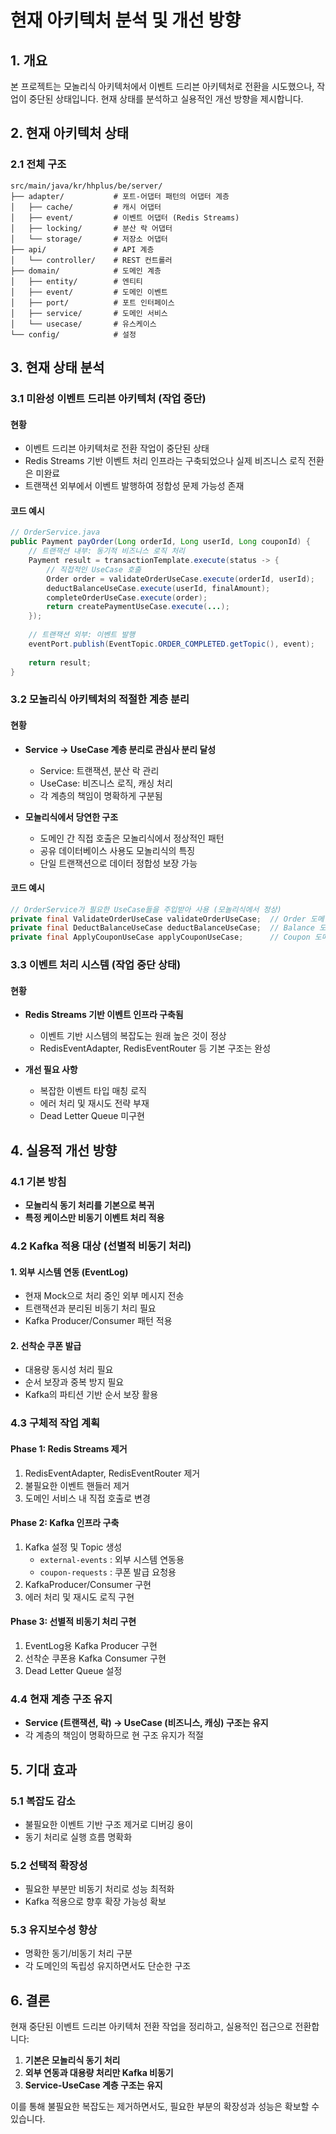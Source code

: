 # 현재 아키텍처 분석 및 개선 방향

## 1. 개요
본 프로젝트는 모놀리식 아키텍처에서 이벤트 드리븐 아키텍처로 전환을 시도했으나, 작업이 중단된 상태입니다. 현재 상태를 분석하고 실용적인 개선 방향을 제시합니다.

## 2. 현재 아키텍처 상태

### 2.1 전체 구조
```
src/main/java/kr/hhplus/be/server/
├── adapter/           # 포트-어댑터 패턴의 어댑터 계층
│   ├── cache/         # 캐시 어댑터
│   ├── event/         # 이벤트 어댑터 (Redis Streams)
│   ├── locking/       # 분산 락 어댑터
│   └── storage/       # 저장소 어댑터
├── api/               # API 계층
│   └── controller/    # REST 컨트롤러
├── domain/            # 도메인 계층
│   ├── entity/        # 엔티티
│   ├── event/         # 도메인 이벤트
│   ├── port/          # 포트 인터페이스
│   ├── service/       # 도메인 서비스
│   └── usecase/       # 유스케이스
└── config/            # 설정
```

## 3. 현재 상태 분석

### 3.1 미완성 이벤트 드리븐 아키텍처 (작업 중단)

#### 현황
- 이벤트 드리븐 아키텍처로 전환 작업이 중단된 상태
- Redis Streams 기반 이벤트 처리 인프라는 구축되었으나 실제 비즈니스 로직 전환은 미완료
- 트랜잭션 외부에서 이벤트 발행하여 정합성 문제 가능성 존재

#### 코드 예시
```java
// OrderService.java
public Payment payOrder(Long orderId, Long userId, Long couponId) {
    // 트랜잭션 내부: 동기적 비즈니스 로직 처리
    Payment result = transactionTemplate.execute(status -> {
        // 직접적인 UseCase 호출
        Order order = validateOrderUseCase.execute(orderId, userId);
        deductBalanceUseCase.execute(userId, finalAmount);
        completeOrderUseCase.execute(order);
        return createPaymentUseCase.execute(...);
    });
    
    // 트랜잭션 외부: 이벤트 발행
    eventPort.publish(EventTopic.ORDER_COMPLETED.getTopic(), event);
    
    return result;
}
```

### 3.2 모놀리식 아키텍처의 적절한 계층 분리

#### 현황
- **Service → UseCase 계층 분리로 관심사 분리 달성**
  - Service: 트랜잭션, 분산 락 관리
  - UseCase: 비즈니스 로직, 캐싱 처리
  - 각 계층의 책임이 명확하게 구분됨

- **모놀리식에서 당연한 구조**
  - 도메인 간 직접 호출은 모놀리식에서 정상적인 패턴
  - 공유 데이터베이스 사용도 모놀리식의 특징
  - 단일 트랜잭션으로 데이터 정합성 보장 가능

#### 코드 예시
```java
// OrderService가 필요한 UseCase들을 주입받아 사용 (모놀리식에서 정상)
private final ValidateOrderUseCase validateOrderUseCase;  // Order 도메인
private final DeductBalanceUseCase deductBalanceUseCase;  // Balance 도메인  
private final ApplyCouponUseCase applyCouponUseCase;      // Coupon 도메인
```

### 3.3 이벤트 처리 시스템 (작업 중단 상태)

#### 현황
- **Redis Streams 기반 이벤트 인프라 구축됨**
  - 이벤트 기반 시스템의 복잡도는 원래 높은 것이 정상
  - RedisEventAdapter, RedisEventRouter 등 기본 구조는 완성

- **개선 필요 사항**
  - 복잡한 이벤트 타입 매칭 로직
  - 에러 처리 및 재시도 전략 부재
  - Dead Letter Queue 미구현


## 4. 실용적 개선 방향

### 4.1 기본 방침
- **모놀리식 동기 처리를 기본으로 복귀**
- **특정 케이스만 비동기 이벤트 처리 적용**

### 4.2 Kafka 적용 대상 (선별적 비동기 처리)

#### 1. 외부 시스템 연동 (EventLog)
- 현재 Mock으로 처리 중인 외부 메시지 전송
- 트랜잭션과 분리된 비동기 처리 필요
- Kafka Producer/Consumer 패턴 적용

#### 2. 선착순 쿠폰 발급
- 대용량 동시성 처리 필요
- 순서 보장과 중복 방지 필요
- Kafka의 파티션 기반 순서 보장 활용

### 4.3 구체적 작업 계획

#### Phase 1: Redis Streams 제거
1. RedisEventAdapter, RedisEventRouter 제거
2. 불필요한 이벤트 핸들러 제거
3. 도메인 서비스 내 직접 호출로 변경

#### Phase 2: Kafka 인프라 구축
1. Kafka 설정 및 Topic 생성
   - `external-events` : 외부 시스템 연동용
   - `coupon-requests` : 쿠폰 발급 요청용
2. KafkaProducer/Consumer 구현
3. 에러 처리 및 재시도 로직 구현

#### Phase 3: 선별적 비동기 처리 구현
1. EventLog용 Kafka Producer 구현
2. 선착순 쿠폰용 Kafka Consumer 구현
3. Dead Letter Queue 설정

### 4.4 현재 계층 구조 유지
- **Service (트랜잭션, 락) → UseCase (비즈니스, 캐싱) 구조는 유지**
- 각 계층의 책임이 명확하므로 현 구조 유지가 적절

## 5. 기대 효과

### 5.1 복잡도 감소
- 불필요한 이벤트 기반 구조 제거로 디버깅 용이
- 동기 처리로 실행 흐름 명확화

### 5.2 선택적 확장성
- 필요한 부분만 비동기 처리로 성능 최적화
- Kafka 적용으로 향후 확장 가능성 확보

### 5.3 유지보수성 향상
- 명확한 동기/비동기 처리 구분
- 각 도메인의 독립성 유지하면서도 단순한 구조

## 6. 결론

현재 중단된 이벤트 드리븐 아키텍처 전환 작업을 정리하고, 실용적인 접근으로 전환합니다:

1. **기본은 모놀리식 동기 처리**
2. **외부 연동과 대용량 처리만 Kafka 비동기**
3. **Service-UseCase 계층 구조는 유지**

이를 통해 불필요한 복잡도는 제거하면서도, 필요한 부분의 확장성과 성능은 확보할 수 있습니다.
